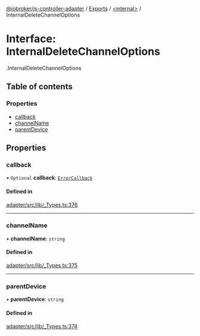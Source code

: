 [@iobroker/js-controller-adapter](../README.md) / [Exports](../modules.md) / [<internal\>](../modules/internal_.md) / InternalDeleteChannelOptions

# Interface: InternalDeleteChannelOptions

[<internal>](../modules/internal_.md).InternalDeleteChannelOptions

## Table of contents

### Properties

- [callback](internal_.InternalDeleteChannelOptions.md#callback)
- [channelName](internal_.InternalDeleteChannelOptions.md#channelname)
- [parentDevice](internal_.InternalDeleteChannelOptions.md#parentdevice)

## Properties

### callback

• `Optional` **callback**: [`ErrorCallback`](../modules/internal_.md#errorcallback)

#### Defined in

[adapter/src/lib/_Types.ts:376](https://github.com/ioBroker/ioBroker.js-controller/blob/c7ef56a8/packages/adapter/src/lib/_Types.ts#L376)

___

### channelName

• **channelName**: `string`

#### Defined in

[adapter/src/lib/_Types.ts:375](https://github.com/ioBroker/ioBroker.js-controller/blob/c7ef56a8/packages/adapter/src/lib/_Types.ts#L375)

___

### parentDevice

• **parentDevice**: `string`

#### Defined in

[adapter/src/lib/_Types.ts:374](https://github.com/ioBroker/ioBroker.js-controller/blob/c7ef56a8/packages/adapter/src/lib/_Types.ts#L374)
